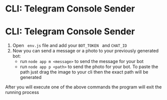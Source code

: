 # CLI: Telegram Console Sender

# CLI: Telegram Console Sender

1. Open ` env.js` file and add your `BOT_TOKEN ` and `CHAT_ID `
2. Now you can send a message or a photo to your previously generated bot:
   -  run `node app m <message>` to send the message for your bot
   -  run `node app p <path>` to send the photo for your bot. To paste the path just drag the image to your cli then the exact path will be generated

After you will execute one of the above commands the program will exit the running process

